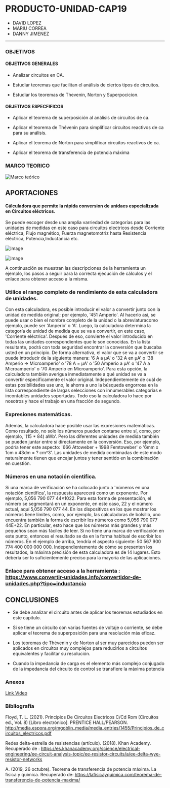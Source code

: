 # PRODUCTO-UNIDAD-CAP19

- DAVID LOPEZ
- MARIU CORREA
- DANNY JIMENEZ



---------------------------------------------
### OBJETIVOS 
	
#### OBJETIVOS GENERALES

- Analizar circuitos en CA.

- Estudiar teoremas que facilitan el análisis de ciertos tipos de circuitos.

- Estudiar los teoremas de  Thevenin, Norton y Superpocicion.

#### OBJETIVOS ESPECFIFICOS 

- Aplicar el teorema de superposición al análisis de circuitos de ca.

- Aplicar el teorema de Thévenin para simplificar circuitos reactivos de ca para su análisis.

- Aplicar el teorema de Norton para simplificar circuitos reactivos de ca.

- Aplicar el teorema de transferencia de potencia máxima

### MARCO TEORICO

![Marco teórico](https://user-images.githubusercontent.com/76136485/109909078-79b63680-7c73-11eb-8dac-009ec5db71b9.jpg)


## APORTACIONES

#### Cálculadora que permite la rápida conversion de unidaes especializada en Circuitos eléctricos.
Se puede escoger desde una amplia varriedad de categorías para las unidades de medidas en este caso para circuitos electricos desde Corriente eléctrica, Flujo magnético,
Fuerza magnetomotriz hasta Resistencia eléctrica, Potencia,Inductancia etc.


![image](https://user-images.githubusercontent.com/76136049/109908278-f9430600-7c71-11eb-95d4-1b59ccda7d0a.png)


![image](https://user-images.githubusercontent.com/76136049/109907565-8f762c80-7c70-11eb-9278-b6b4382c955c.png)


A continuación se muestran las descripciones de la herramienta un ejemplo, los pasos a seguir para la correcta ejecución de cálculos y el enlace para obtener acceso a la misma.

### Utilice el rango completo de rendimiento de esta calculadora de unidades.

Con esta calculadora, es posible introducir el valor a convertir junto con la unidad de medida original; por ejemplo, '451 Amperio'. Al hacerlo así, se puede usar o bien el nombre completo de la unidad o la abreviaturacomo ejemplo, puede ser 'Amperio' o 'A'. Luego, la calculadora determina la categoría de unidad de medida que se va a convertir, en este caso, 'Corriente eléctrica'. Después de eso, convierte el valor introducido en todas las unidades correspondientes que le son conocidas. En la lista resultante, podrá con toda seguridad encontrar la conversión que buscaba usted en un principio. De forma alternativa, el valor que se va a convertir se puede introducir de la siguiente manera: '6 A a µA' o '32 A en µA' o '38 Amperio -> Microamperio' o '78 A = µA' o '50 Amperio a µA' o '47 A a Microamperio' o '70 Amperio en Microamperio'. Para esta opción, la calculadora también averigua inmediatamente a qué unidad se va a convertir específicamente el valor original. Independientemente de cuál de estas posibilidades use uno, le ahorra a uno la búsqueda engorrosa en la lista correspondiente de largas selecciones con innumerables categorías e incontables unidades soportadas. Todo eso la calculadora lo hace por nosotros y hace el trabajo en una fracción de segundo.

### Expresiones matemáticas.

Además, la calculadora hace posible usar las expresiones matemáticas. Como resultado, no solo los números pueden contarse entre sí, como, por ejemplo, '(15 * 84) aWb'. Pero las diferentes unidades de medida también se pueden juntar entre sí directamente en la conversión. Eso, por ejemplo, podría tener este aspecto: '666 Attoweber + 1998 Femtoweber' o '6mm x 1cm x 43dm = ? cm^3'. Las unidades de medida combinadas de este modo naturalmente tienen que encajar juntos y tener sentido en la combinación en cuestión.


### Números en una notación científica.

Si una marca de verificación se ha colocado junto a 'números en una notación científica', la respuesta aparecerá como un exponente. Por ejemplo, 5,056 790 077 44×1022. Para esta forma de presentación, el número se segmentará en un exponente, en este caso, 22 y el número actual, aquí 5,056 790 077 44. En los dispositivos en los que mostrar los números tiene límites, como, por ejemplo, las calculadoras de bolsillo, uno encuentra también la forma de escribir los números como 5,056 790 077 44E+22. En particular, esto hace que los números más grandes y más pequeños sean más fáciles de leer. Si no tiene una marca de verificación en este punto, entonces el resultado se da en la forma habitual de escribir los números. En el ejemplo de arriba, tendría el aspecto siguiente: 50 567 900 774 400 000 000 000. Independientemente de cómo se presenten los resultados, la máxima precisión de esta calculadora es de 14 lugares. Esto debería ser lo suficientemente preciso para la mayoría de las aplicaciones.

### Enlace para obtener acceso a la herramienta : https://www.convertir-unidades.info/convertidor-de-unidades.php?tipo=inductancia



## CONCLUSIONES

- Se debe analizar el circuito antes de aplicar los teoremas estudiados en este capitulo.

- Si se tiene un circuito con varias fuentes de voltaje o corriente, se debe aplicar el teorema de superposición para una resolución más eficaz.

- Los teoremas de Thévenin y de Norton al ser muy parecidos pueden ser aplicados en circuitos muy complejos para reducirlos a circuitos equivalentes y facilitar su resolución.

- Cuando la impedancia de carga es el elemento más complejo conjugado de la impedancia del circuito de control se transfiere la máxima potencia

### **Anexos**

[Link Video](https://youtu.be/nOkSgx55jtY)

### Bibliografía

Floyd, T. L. (2021). Principios De Circuitos Electricos C/Cd Rom (Circuitos ed., Vol. 8) [Libro electrónico]. PRENTICE HALL/PEARSON. http://media.espora.org/mgoblin_media/media_entries/1455/Principios_de_circuitos_electricos.pdf

Redes delta-estrella de resistencias (artículo). (2018). Khan Academy. Recuperado de : https://es.khanacademy.org/science/electrical-engineering/ee-circuit-analysis-topic/ee-resistor-circuits/a/ee-delta-wye-resistor-networks

A. (2019, 26 octubre). Teorema de transferencia de potencia máxima. La fisica y quimica. Recuperado de: https://lafisicayquimica.com/teorema-de-transferencia-de-potencia-maxima/
